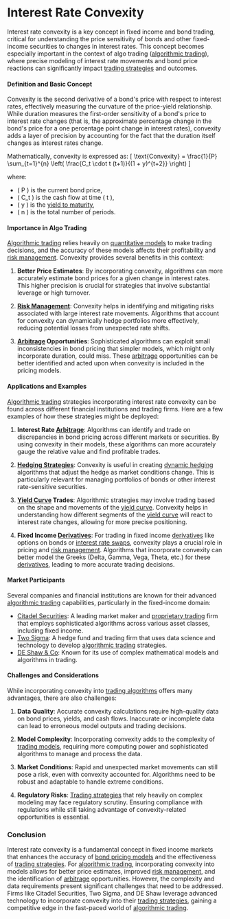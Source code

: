 # Interest Rate Convexity

Interest rate convexity is a key concept in fixed income and bond trading, critical for understanding the price sensitivity of bonds and other fixed-income securities to changes in interest rates. This concept becomes especially important in the context of algo trading ([algorithmic trading](../a/algorithmic_trading.md)), where precise modeling of interest rate movements and bond price reactions can significantly impact [trading strategies](../t/trading_strategies.md) and outcomes. 

#### Definition and Basic Concept

Convexity is the second derivative of a bond's price with respect to interest rates, effectively measuring the curvature of the price-yield relationship. While duration measures the first-order sensitivity of a bond's price to interest rate changes (that is, the approximate percentage change in the bond's price for a one percentage point change in interest rates), convexity adds a layer of precision by accounting for the fact that the duration itself changes as interest rates change. 

Mathematically, convexity is expressed as:
\[ \text{Convexity} = \frac{1}{P} \sum_{t=1}^{n} \left( \frac{C_t \cdot t (t+1)}{(1 + y)^{t+2}} \right) \]

where:
- \( P \) is the current bond price,
- \( C_t \) is the cash flow at time \( t \),
- \( y \) is the [yield to maturity](../y/yield_to_maturity.md),
- \( n \) is the total number of periods.

#### Importance in Algo Trading

[Algorithmic trading](../a/algorithmic_trading.md) relies heavily on [quantitative models](../q/quantitative_models.md) to make trading decisions, and the accuracy of these models affects their profitability and [risk management](../r/risk_management.md). Convexity provides several benefits in this context:

1. **Better Price Estimates**: By incorporating convexity, algorithms can more accurately estimate bond prices for a given change in interest rates. This higher precision is crucial for strategies that involve substantial leverage or high turnover.

2. **[Risk Management](../r/risk_management.md)**: Convexity helps in identifying and mitigating risks associated with large interest rate movements. Algorithms that account for convexity can dynamically hedge portfolios more effectively, reducing potential losses from unexpected rate shifts.

3. **[Arbitrage](../a/arbitrage.md) Opportunities**: Sophisticated algorithms can exploit small inconsistencies in bond pricing that simpler models, which might only incorporate duration, could miss. These [arbitrage](../a/arbitrage.md) opportunities can be better identified and acted upon when convexity is included in the pricing models.

#### Applications and Examples

[Algorithmic trading](../a/algorithmic_trading.md) strategies incorporating interest rate convexity can be found across different financial institutions and trading firms. Here are a few examples of how these strategies might be deployed:

1. **Interest Rate [Arbitrage](../a/arbitrage.md)**: Algorithms can identify and trade on discrepancies in bond pricing across different markets or securities. By using convexity in their models, these algorithms can more accurately gauge the relative value and find profitable trades.

2. **[Hedging Strategies](../h/hedging_strategies.md)**: Convexity is useful in creating [dynamic hedging](../d/dynamic_hedging.md) algorithms that adjust the hedge as market conditions change. This is particularly relevant for managing portfolios of bonds or other interest rate-sensitive securities.

3. **[Yield Curve](../y/yield_curve.md) Trades**: Algorithmic strategies may involve trading based on the shape and movements of the [yield curve](../y/yield_curve.md). Convexity helps in understanding how different segments of the [yield curve](../y/yield_curve.md) will react to interest rate changes, allowing for more precise positioning.

4. **Fixed Income [Derivatives](../d/derivatives.md)**: For trading in fixed income [derivatives](../d/derivatives.md) like options on bonds or [interest rate swaps](../i/interest_rate_swaps.md), convexity plays a crucial role in pricing and [risk management](../r/risk_management.md). Algorithms that incorporate convexity can better model the Greeks (Delta, Gamma, Vega, Theta, etc.) for these [derivatives](../d/derivatives.md), leading to more accurate trading decisions.

#### Market Participants

Several companies and financial institutions are known for their advanced [algorithmic trading](../a/algorithmic_trading.md) capabilities, particularly in the fixed-income domain:

- [Citadel Securities](https://www.citadelsecurities.com/): A leading market maker and [proprietary trading](../p/proprietary_trading.md) firm that employs sophisticated algorithms across various asset classes, including fixed income.
- [Two Sigma](https://www.twosigma.com/): A hedge fund and trading firm that uses data science and technology to develop [algorithmic trading](../a/algorithmic_trading.md) strategies.
- [DE Shaw & Co](https://www.deshaw.com/): Known for its use of complex mathematical models and algorithms in trading. 

#### Challenges and Considerations

While incorporating convexity into [trading algorithms](../t/trading_algorithms.md) offers many advantages, there are also challenges:

1. **Data Quality**: Accurate convexity calculations require high-quality data on bond prices, yields, and cash flows. Inaccurate or incomplete data can lead to erroneous model outputs and trading decisions.

2. **Model Complexity**: Incorporating convexity adds to the complexity of [trading models](../t/trading_models.md), requiring more computing power and sophisticated algorithms to manage and process the data.

3. **Market Conditions**: Rapid and unexpected market movements can still pose a risk, even with convexity accounted for. Algorithms need to be robust and adaptable to handle extreme conditions.

4. **Regulatory Risks**: [Trading strategies](../t/trading_strategies.md) that rely heavily on complex modeling may face regulatory scrutiny. Ensuring compliance with regulations while still taking advantage of convexity-related opportunities is essential.

### Conclusion

Interest rate convexity is a fundamental concept in fixed income markets that enhances the accuracy of [bond pricing models](../b/bond_pricing_models.md) and the effectiveness of [trading strategies](../t/trading_strategies.md). For [algorithmic trading](../a/algorithmic_trading.md), incorporating convexity into models allows for better price estimates, improved [risk management](../r/risk_management.md), and the identification of [arbitrage](../a/arbitrage.md) opportunities. However, the complexity and data requirements present significant challenges that need to be addressed. Firms like Citadel Securities, Two Sigma, and DE Shaw leverage advanced technology to incorporate convexity into their [trading strategies](../t/trading_strategies.md), gaining a competitive edge in the fast-paced world of [algorithmic trading](../a/algorithmic_trading.md).
